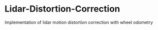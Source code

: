 # Lidar-Distortion-Correction
Implementation of lidar motion distortion  correction with wheel odometry
